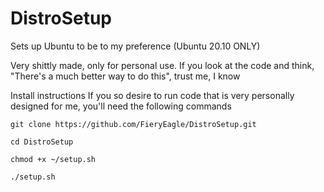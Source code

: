 # DistroSetup
Sets up Ubuntu to be to my preference (Ubuntu 20.10 ONLY)

Very shittly made, only for personal use. If you look at the code and think, "There's a much better way to do this", trust me, I know

Install instructions
If you so desire to run code that is very personally designed for me, you'll need the following commands

`git clone https://github.com/FieryEagle/DistroSetup.git`


`cd DistroSetup`


`chmod +x ~/setup.sh`


`./setup.sh`
